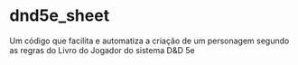 # dnd5e_sheet
Um código que facilita e automatiza a criação de um personagem segundo as regras do Livro do Jogador do sistema D&amp;D 5e

